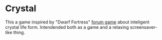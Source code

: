 Crystal
=======
This a game inspired by "Dwarf Fortress" [forum game](http://www.bay12forums.com/smf/index.php?topic=107290.0) about inteligent crystal life form. Intendended both as a game and a relaxing screensaver-like thing.
